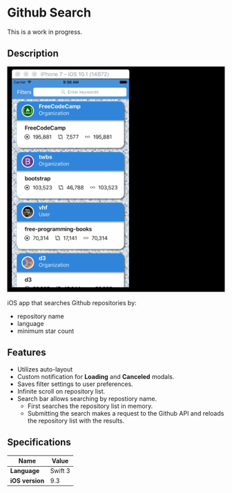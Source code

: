 # Github Search

This is a work in progress.

## Description

![Github Search demo](/images/github-search-demo-1.gif)

iOS app that searches Github repositories by:

* repository name
* language
* minimum star count

## Features

* Utilizes auto-layout
* Custom notification for **Loading** and **Canceled** modals.
* Saves filter settings to user preferences.
* Infinite scroll on repository list.
* Search bar allows searching by repostiory name.
    * First searches the repository list in memory.
    * Submitting the search makes a request to the Github API and reloads the repository list with the results.

## Specifications

|Name|Value|
|----|-----|
|**Language**|Swift 3|
|**iOS version**|9.3|

